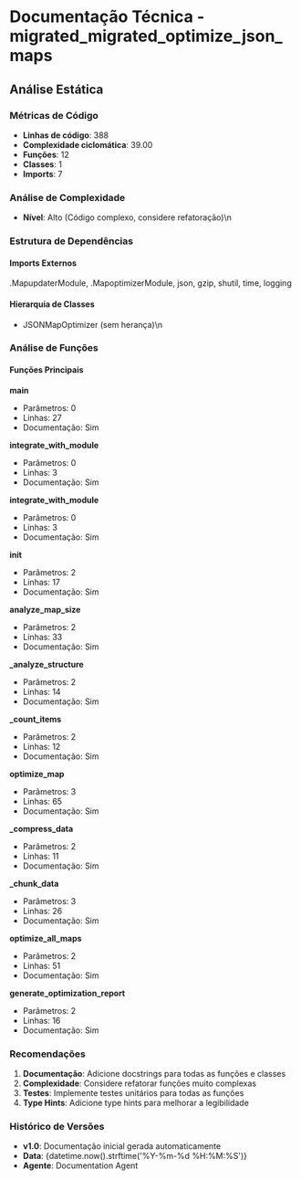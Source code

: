# Documentação Técnica - migrated_migrated_optimize_json_maps

## Análise Estática

### Métricas de Código
- **Linhas de código**: 388
- **Complexidade ciclomática**: 39.00
- **Funções**: 12
- **Classes**: 1
- **Imports**: 7

### Análise de Complexidade
- **Nível**: Alto (Código complexo, considere refatoração)\n
### Estrutura de Dependências

#### Imports Externos
.MapupdaterModule, .MapoptimizerModule, json, gzip, shutil, time, logging

#### Hierarquia de Classes
- JSONMapOptimizer (sem herança)\n
### Análise de Funções

#### Funções Principais
**main**
- Parâmetros: 0
- Linhas: 27
- Documentação: Sim

**integrate_with_module**
- Parâmetros: 0
- Linhas: 3
- Documentação: Sim

**integrate_with_module**
- Parâmetros: 0
- Linhas: 3
- Documentação: Sim

**__init__**
- Parâmetros: 2
- Linhas: 17
- Documentação: Sim

**analyze_map_size**
- Parâmetros: 2
- Linhas: 33
- Documentação: Sim

**_analyze_structure**
- Parâmetros: 2
- Linhas: 14
- Documentação: Sim

**_count_items**
- Parâmetros: 2
- Linhas: 12
- Documentação: Sim

**optimize_map**
- Parâmetros: 3
- Linhas: 65
- Documentação: Sim

**_compress_data**
- Parâmetros: 2
- Linhas: 11
- Documentação: Sim

**_chunk_data**
- Parâmetros: 3
- Linhas: 26
- Documentação: Sim

**optimize_all_maps**
- Parâmetros: 2
- Linhas: 51
- Documentação: Sim

**generate_optimization_report**
- Parâmetros: 2
- Linhas: 16
- Documentação: Sim

### Recomendações

1. **Documentação**: Adicione docstrings para todas as funções e classes
2. **Complexidade**: Considere refatorar funções muito complexas
3. **Testes**: Implemente testes unitários para todas as funções
4. **Type Hints**: Adicione type hints para melhorar a legibilidade

### Histórico de Versões

- **v1.0**: Documentação inicial gerada automaticamente
- **Data**: {datetime.now().strftime('%Y-%m-%d %H:%M:%S')}
- **Agente**: Documentation Agent

